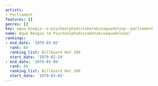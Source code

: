 ```yaml
---
artists:
- Parliament
features: []
genres: []
key: aqua-boogie--a-psychoalphadiscobetabioaquadoloop--parliament
name: Aqua Boogie (A Psychoalphadiscobetabioaquadoloop)
rankings:
- end_date: '1979-03-02'
  rank: 89
  ranking_list: Billboard Hot 100
  start_date: '1979-02-24'
- end_date: '1979-03-09'
  rank: 89
  ranking_list: Billboard Hot 100
  start_date: '1979-03-03'
---
```



